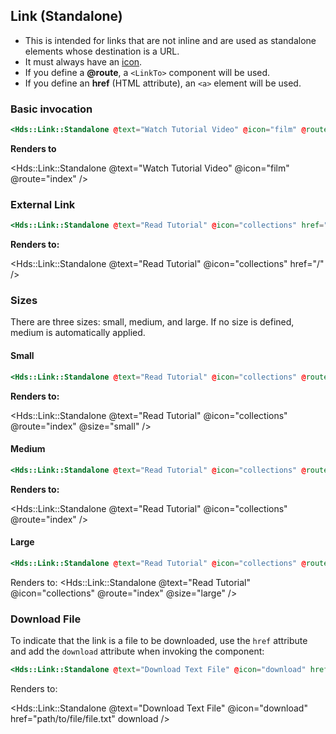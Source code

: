 ## Link (Standalone)

- This is intended for links that are not inline and are used as standalone elements whose destination is a URL.
- It must always have an [icon](https://flight-hashicorp.vercel.app/).
- If you define a **@route**, a `<LinkTo>` component will be used.
- If you define an **href** (HTML attribute), an `<a>` element will be used.

### Basic invocation

```hbs
<Hds::Link::Standalone @text="Watch Tutorial Video" @icon="film" @route="index" />
```

**Renders to**

<Hds::Link::Standalone @text="Watch Tutorial Video" @icon="film" @route="index" />

### External Link

```hbs
<Hds::Link::Standalone @text="Read Tutorial" @icon="collections" href="/" />
```

**Renders to:**

<Hds::Link::Standalone @text="Read Tutorial" @icon="collections" href="/" />

### Sizes

There are three sizes: small, medium, and large.
If no size is defined, medium is automatically applied.

#### Small

```hbs
<Hds::Link::Standalone @text="Read Tutorial" @icon="collections" @route="index" @size="small" />
```

**Renders to:**

<Hds::Link::Standalone @text="Read Tutorial" @icon="collections" @route="index" @size="small" />

#### Medium

```hbs
<Hds::Link::Standalone @text="Read Tutorial" @icon="collections" @route="index" />
```

**Renders to:**

<Hds::Link::Standalone @text="Read Tutorial" @icon="collections" @route="index" />

#### Large

```hbs
<Hds::Link::Standalone @text="Read Tutorial" @icon="collections" @route="index" @size="large" />
```

Renders to:
<Hds::Link::Standalone @text="Read Tutorial" @icon="collections" @route="index" @size="large" />
### Download File

To indicate that the link is a file to be downloaded, use the `href` attribute and add the `download` attribute when invoking the component:

```hbs
<Hds::Link::Standalone @text="Download Text File" @icon="download" href="path/to/file/file.txt"  download />
```

Renders to:

<Hds::Link::Standalone @text="Download Text File" @icon="download" href="path/to/file/file.txt" download />
